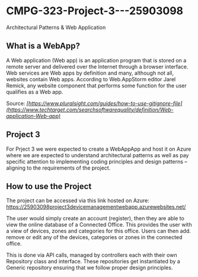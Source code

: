 # CMPG-323-Project-3---25903098
Architectural Patterns &amp; Web Application

## What is a WebApp?

A Web application (Web app) is an application program that is stored on a remote server and delivered over the Internet through a browser interface. Web services are Web apps by definition and many, although not all, websites contain Web apps. According to Web.AppStorm editor Jarel Remick, any website component that performs some function for the user qualifies as a Web app.

Source: <cite>[https://www.pluralsight.com/guides/how-to-use-gitignore-file](https://www.techtarget.com/searchsoftwarequality/definition/Web-application-Web-app)</cite>

## Project 3
For Prject 3 we were expected to create a WebAppApp and host it on Azure where we are expected to understand architectural patterns as well as pay
specific attention to implementing coding principles and design patterns – aligning to the
requirements of the project.

## How to use the Project
The project can be accessed via this link hosted on Azure: https://25903098project3devicemanagementwebapp.azurewebsites.net/

The user would simply create an account (register), then they are able to view the online database of a Connected Office. This provides the user with a view of devices, zones and categories for this office. Users can then add. remove or edit any of the devices, categories or zones in the connected office.

This is done via API calls, managed by controllers each with their own Repository class and interface. These repositories get instantiated by a Generic repository ensuring that we follow proper design principles.



